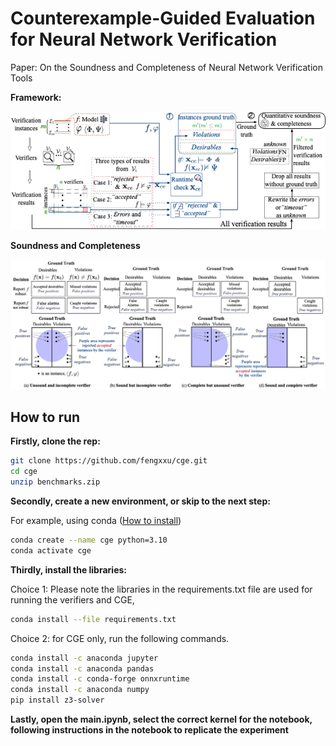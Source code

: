 # Counterexample-Guided Evaluation for Neural Network Verification

Paper: On the Soundness and Completeness of Neural Network Verification Tools

**Framework:**
<p align="center">
<img src="https://github.com/fengxxu/cge/blob/master/images/structure.png?raw=true" alt="Structure" width="600">
</p>

**Soundness and Completeness**
<p align="center">
<img src="https://github.com/fengxxu/cge/blob/master/images/sandc.png?raw=true" alt="Structure" width="600">
</p>

## How to run

**Firstly, clone the rep:**
```bash
git clone https://github.com/fengxxu/cge.git
cd cge
unzip benchmarks.zip
```
**Secondly, create a new environment, or skip to the next step:**

For example, using conda ([How to install](https://docs.conda.io/projects/miniconda/en/latest/))

```bash
conda create --name cge python=3.10
conda activate cge
```

**Thirdly, install the libraries:**

Choice 1: Please note the libraries in the requirements.txt file are used for running the verifiers and CGE, 
```bash
conda install --file requirements.txt
```
Choice 2: for CGE only, run the following commands.
```bash
conda install -c anaconda jupyter
conda install -c anaconda pandas
conda install -c conda-forge onnxruntime
conda install -c anaconda numpy
pip install z3-solver
```
**Lastly, open the main.ipynb, select the correct kernel for the notebook, following instructions in the notebook to replicate the experiment**

